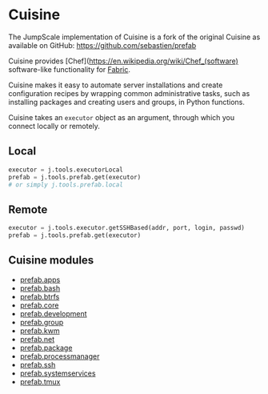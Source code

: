 # Cuisine

The JumpScale implementation of Cuisine is a fork of the original Cuisine as available on GitHub: <https://github.com/sebastien/prefab>

Cuisine provides [Chef](https://en.wikipedia.org/wiki/Chef_(software) software-like functionality for [Fabric](http://www.fabfile.org/).

Cuisine makes it easy to automate server installations and create configuration recipes by wrapping common administrative tasks, such as installing packages and creating users and groups, in Python functions.

Cuisine takes an `executor` object as an argument, through which you connect locally or remotely.

## Local

```python
executor = j.tools.executorLocal
prefab = j.tools.prefab.get(executor)
# or simply j.tools.prefab.local
```

## Remote

```python
executor = j.tools.executor.getSSHBased(addr, port, login, passwd)
prefab = j.tools.prefab.get(executor)
```

## Cuisine modules
- [prefab.apps](prefab.apps.md)
- [prefab.bash](prefab.bash.md)
- [prefab.btrfs](prefab.btrfs.md)
- [prefab.core](prefab.core.md)
- [prefab.development](prefab.development.md)
- [prefab.group](prefab.group.md)
- [prefab.kwm](prefab.kvm.md)
- [prefab.net](prefab.net.md)
- [prefab.package](prefab.package.md)
- [prefab.processmanager](prefab.processmanager.md)
- [prefab.ssh](prefab.ssh.md)
- [prefab.systemservices](prefab.systemservices.md)
- [prefab.tmux](prefab.tmux.md)
